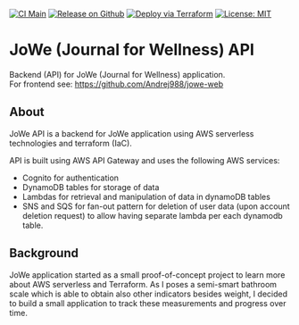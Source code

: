 [![CI Main](https://github.com/Andrej988/jowe-api/actions/workflows/ci_main.yml/badge.svg)](https://github.com/Andrej988/jowe-api/actions/workflows/ci_main.yml)
[![Release on Github](https://github.com/Andrej988/jowe-api/actions/workflows/release_github.yml/badge.svg)](https://github.com/Andrej988/jowe-api/actions/workflows/release_github.yml)
[![Deploy via Terraform](https://github.com/Andrej988/jowe-api/actions/workflows/deploy_terraform.yml/badge.svg)](https://github.com/Andrej988/jowe-api/actions/workflows/deploy_terraform.yml)
[![License: MIT](https://img.shields.io/badge/License-MIT-yellow.svg)](https://opensource.org/licenses/MIT)

# JoWe (Journal for Wellness) API

Backend (API) for JoWe (Journal for Wellness) application. <br />
For frontend see: https://github.com/Andrej988/jowe-web

## About
JoWe API is a backend for JoWe application using AWS serverless technologies and terraform (IaC).

API is built using AWS API Gateway and uses the following AWS services:
- Cognito for authentication
- DynamoDB tables for storage of data
- Lambdas for retrieval and manipulation of data in dynamoDB tables
- SNS and SQS for fan-out pattern for deletion of user data (upon account deletion request) to allow having separate lambda per each dynamodb table.

## Background
JoWe application started as a small proof-of-concept project to learn more about AWS serverless and Terraform. As I poses a semi-smart bathroom scale which is able to obtain also other indicators besides weight, I decided to build a small application to track these measurements and progress over time.
